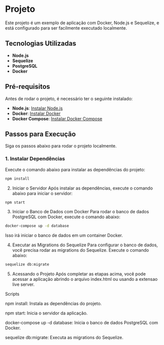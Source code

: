 # Projeto

Este projeto é um exemplo de aplicação com Docker, Node.js e Sequelize, e está configurado para ser facilmente executado localmente.

## Tecnologias Utilizadas

- **Node.js**
- **Sequelize**
- **PostgreSQL**
- **Docker**

## Pré-requisitos

Antes de rodar o projeto, é necessário ter o seguinte instalado:

- **Node.js**: [Instalar Node.js](https://nodejs.org/)
- **Docker**: [Instalar Docker](https://www.docker.com/products/docker-desktop)
- **Docker Compose**: [Instalar Docker Compose](https://docs.docker.com/compose/install/)

## Passos para Execução

Siga os passos abaixo para rodar o projeto localmente.

### 1. Instalar Dependências

Execute o comando abaixo para instalar as dependências do projeto:

```bash
npm install
```

2. Iniciar o Servidor
Após instalar as dependências, execute o comando abaixo para iniciar o servidor:

```bash
npm start
```

3. Iniciar o Banco de Dados com Docker
Para rodar o banco de dados PostgreSQL com Docker, execute o comando abaixo:

```bash
docker-compose up -d database
```
Isso irá iniciar o banco de dados em um container Docker.

4. Executar as Migrations do Sequelize
Para configurar o banco de dados, você precisa rodar as migrations do Sequelize. Execute o comando abaixo:

```bash
sequelize db:migrate
```

5. Acessando o Projeto
Após completar as etapas acima, você pode acessar a aplicação abrindo o arquivo index.html ou usando a extensao live server.

Scripts

npm install: Instala as dependências do projeto.

npm start: Inicia o servidor da aplicação.

docker-compose up -d database: Inicia o banco de dados PostgreSQL com Docker.

sequelize db:migrate: Executa as migrations do Sequelize.

